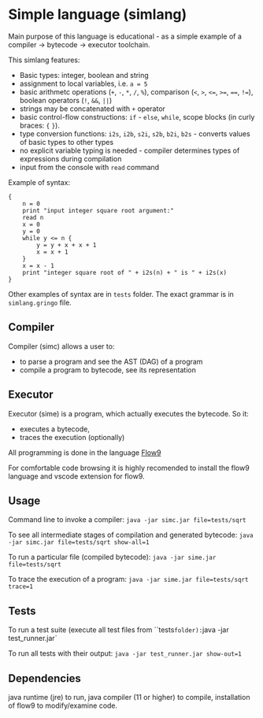 Simple language (simlang)
================================

Main purpose of this language is educational - as a simple example of a compiler -> bytecode -> executor toolchain.

This simlang features:
* Basic types: integer, boolean and string
* assignment to local variables, i.e. `a = 5`
* basic arithmetc operations (`+`, `-`, `*`, `/`, `%`), comparison (`<`, `>`, `<=`, `>=`, `==`, `!=`), boolean operators (`!`, `&&`, `||`)
* strings may be concatenated with `+` operator
* basic control-flow constructions: `if` - `else`, `while`, scope blocks (in curly braces: `{` `}`).
* type conversion functions: `i2s`, `i2b`, `s2i`, `s2b`, `b2i`, `b2s` - converts values of basic types to other types
* no explicit variable typing is needed - compiler determines types of expressions during compilation
* input from the console with `read` command

Example of syntax:
```
{
	n = 0
	print "input integer square root argument:"
	read n
	x = 0
	y = 0
	while y <= n {
		y = y + x + x + 1
		x = x + 1
	}
	x = x - 1
	print "integer square root of " + i2s(n) + " is " + i2s(x)
}
```

Other examples of syntax are in `tests` folder.
The exact grammar is in `simlang.gringo` file.

Compiler
---------

Compiler (simc) allows a user to:
 * to parse a program and see the AST (DAG) of a program
 * compile a program to bytecode, see its representation
 
Executor
--------

Executor (sime) is a program, which actually executes the bytecode. So it:
 * executes a bytecode, 
 * traces the execution (optionally)

All programming is done in the language  [Flow9](https://github.com/area9innovation/flow9)

For comfortable code browsing it is highly recomended to install the flow9 language and vscode
extension for flow9. 

Usage
-----
Command line to invoke a compiler:
`java -jar simc.jar file=tests/sqrt`

To see all intermediate stages of compilation and generated bytecode:
`java -jar simc.jar file=tests/sqrt show-all=1`

To run a particular file (compiled bytecode):
`java -jar sime.jar file=tests/sqrt`

To trace the execution of a program:
`java -jar sime.jar file=tests/sqrt trace=1`

Tests
-----
To run a test suite (execute all test files from ``tests` folder):
`java -jar test_runner.jar`

To run all tests with their output:
`java -jar test_runner.jar show-out=1`

Dependencies
------------
java runtime (jre) to run, java compiler (11 or higher) to compile, installation of flow9 to modify/examine code.
